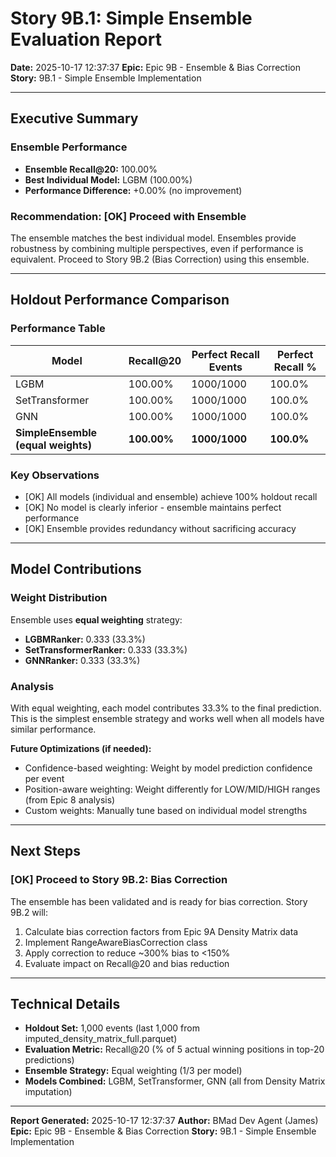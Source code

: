 # Story 9B.1: Simple Ensemble Evaluation Report

**Date:** 2025-10-17 12:37:37
**Epic:** Epic 9B - Ensemble & Bias Correction
**Story:** 9B.1 - Simple Ensemble Implementation

---

## Executive Summary

### Ensemble Performance
- **Ensemble Recall@20:** 100.00%
- **Best Individual Model:** LGBM (100.00%)
- **Performance Difference:** +0.00% (no improvement)

### Recommendation: [OK] Proceed with Ensemble

The ensemble matches the best individual model. 
Ensembles provide robustness by combining multiple perspectives, even if performance 
is equivalent. Proceed to Story 9B.2 (Bias Correction) using this ensemble.

---

## Holdout Performance Comparison

### Performance Table

| Model | Recall@20 | Perfect Recall Events | Perfect Recall % |
|-------|-----------|----------------------|------------------|
| LGBM | 100.00% | 1000/1000 | 100.0% |
| SetTransformer | 100.00% | 1000/1000 | 100.0% |
| GNN | 100.00% | 1000/1000 | 100.0% |
| **SimpleEnsemble (equal weights)** | **100.00%** | **1000/1000** | **100.0%** |

### Key Observations

- [OK] All models (individual and ensemble) achieve 100% holdout recall
- [OK] No model is clearly inferior - ensemble maintains perfect performance
- [OK] Ensemble provides redundancy without sacrificing accuracy

---

## Model Contributions

### Weight Distribution

Ensemble uses **equal weighting** strategy:

- **LGBMRanker:** 0.333 (33.3%)
- **SetTransformerRanker:** 0.333 (33.3%)
- **GNNRanker:** 0.333 (33.3%)

### Analysis

With equal weighting, each model contributes 33.3% to the final prediction. 
This is the simplest ensemble strategy and works well when all models have 
similar performance.

**Future Optimizations (if needed):**
- Confidence-based weighting: Weight by model prediction confidence per event
- Position-aware weighting: Weight differently for LOW/MID/HIGH ranges (from Epic 8 analysis)
- Custom weights: Manually tune based on individual model strengths

---

## Next Steps

### [OK] Proceed to Story 9B.2: Bias Correction

The ensemble has been validated and is ready for bias correction. Story 9B.2 will:

1. Calculate bias correction factors from Epic 9A Density Matrix data
2. Implement RangeAwareBiasCorrection class
3. Apply correction to reduce ~300% bias to <150%
4. Evaluate impact on Recall@20 and bias reduction

---

## Technical Details

- **Holdout Set:** 1,000 events (last 1,000 from imputed_density_matrix_full.parquet)
- **Evaluation Metric:** Recall@20 (% of 5 actual winning positions in top-20 predictions)
- **Ensemble Strategy:** Equal weighting (1/3 per model)
- **Models Combined:** LGBM, SetTransformer, GNN (all from Density Matrix imputation)

---

**Report Generated:** 2025-10-17 12:37:37
**Author:** BMad Dev Agent (James)
**Epic:** Epic 9B - Ensemble & Bias Correction
**Story:** 9B.1 - Simple Ensemble Implementation
